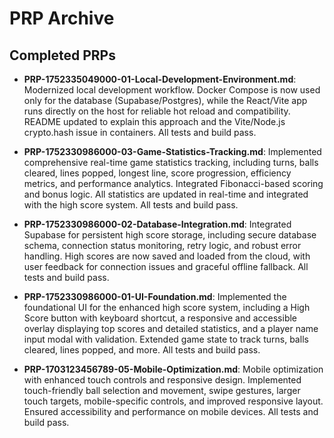 # PRP Archive

## Completed PRPs

- **PRP-1752335049000-01-Local-Development-Environment.md**: Modernized local development workflow. Docker Compose is now used only for the database (Supabase/Postgres), while the React/Vite app runs directly on the host for reliable hot reload and compatibility. README updated to explain this approach and the Vite/Node.js crypto.hash issue in containers. All tests and build pass.

- **PRP-1752330986000-03-Game-Statistics-Tracking.md**: Implemented comprehensive real-time game statistics tracking, including turns, balls cleared, lines popped, longest line, score progression, efficiency metrics, and performance analytics. Integrated Fibonacci-based scoring and bonus logic. All statistics are updated in real-time and integrated with the high score system. All tests and build pass.

- **PRP-1752330986000-02-Database-Integration.md**: Integrated Supabase for persistent high score storage, including secure database schema, connection status monitoring, retry logic, and robust error handling. High scores are now saved and loaded from the cloud, with user feedback for connection issues and graceful offline fallback. All tests and build pass.

- **PRP-1752330986000-01-UI-Foundation.md**: Implemented the foundational UI for the enhanced high score system, including a High Score button with keyboard shortcut, a responsive and accessible overlay displaying top scores and detailed statistics, and a player name input modal with validation. Extended game state to track turns, balls cleared, lines popped, and more. All tests and build pass.

- **PRP-1703123456789-05-Mobile-Optimization.md**: Mobile optimization with enhanced touch controls and responsive design. Implemented touch-friendly ball selection and movement, swipe gestures, larger touch targets, mobile-specific controls, and improved responsive layout. Ensured accessibility and performance on mobile devices. All tests and build pass. 
